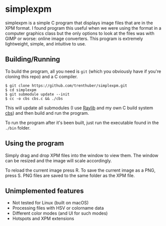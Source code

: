 # simplexpm

simplexpm is a simple C program that displays image files that are in the XPM format. I found program this useful when we were using the format in a computer graphics class but the only options to look at the files was with GIMP or worse: online image converters. This program is extremely lightweight, simple, and intuitive to use.

## Building/Running

To build the program, all you need is `git` (which you obviously have if you're cloning this repo) and a C compiler.

```console
$ git clone https://github.com/trenthuber/simplexpm.git
$ cd simplexpm
$ git submodule update --init
$ cc -o cbs cbs.c && ./cbs
```

This will update all submodules (I use [Raylib](https://www.raylib.com) and my own C build system [cbs](https://github.com/trenthuber/cbs.git)) and then build and run the program.

To run the program after it's been built, just run the executable found in the `./bin` folder.

## Using the program

Simply drag and drop XPM files into the window to view them. The window can be resized and the image will scale accordingly.

To reload the current image press R. To save the current image as a PNG, press S. PNG files are saved to the same folder as the XPM file.

## Unimplemented features
- Not tested for Linux (built on macOS)
- Processing files with HSV or colorname data
- Different color modes (and UI for such modes)
- Hotspots and XPM extensions
